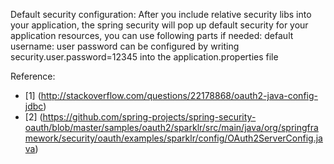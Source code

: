 Default security configuration: 
After you include relative security libs into your application, the spring security will pop up default security for your application resources, you can use following parts if needed:
default username: user
password can be configured by writing 
     security.user.password=12345
into the application.properties file 

Reference: 
* [1] (http://stackoverflow.com/questions/22178868/oauth2-java-config-jdbc) 
* [2] (https://github.com/spring-projects/spring-security-oauth/blob/master/samples/oauth2/sparklr/src/main/java/org/springframework/security/oauth/examples/sparklr/config/OAuth2ServerConfig.java)
